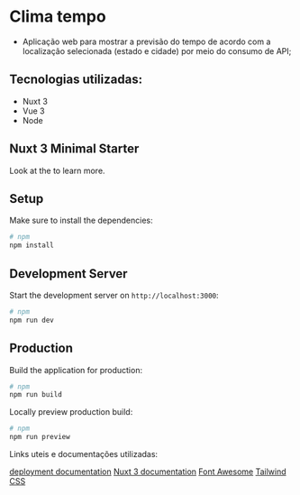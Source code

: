 # Clima tempo

* Aplicação web para mostrar a previsão do tempo de acordo com a localização selecionada (estado e cidade) por meio do consumo de API;

## Tecnologias utilizadas:
- Nuxt 3
- Vue 3
- Node

## Nuxt 3 Minimal Starter

Look at the  to learn more.

## Setup

Make sure to install the dependencies:

```bash
# npm
npm install
```

## Development Server

Start the development server on `http://localhost:3000`:

```bash
# npm
npm run dev
```

## Production

Build the application for production:

```bash
# npm
npm run build
```

Locally preview production build:

```bash
# npm
npm run preview
```

Links uteis e documentações utilizadas:

[deployment documentation](https://nuxt.com/docs/getting-started/deployment)
[Nuxt 3 documentation](https://nuxt.com/docs/getting-started/introduction)
[Font Awesome](https://docs.fontawesome.com/web/use-with/vue/use-with/#nuxt)
[Tailwind CSS](https://tailwindcss.com/docs/guides/nuxtjs)